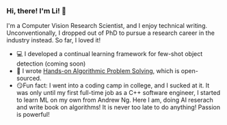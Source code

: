### Hi, there! I'm Li! :wave:
I'm a Computer Vision Research Scientist, and I enjoy technical writing. Unconventionally, I dropped out of PhD to pursue a research career in the industry instead. So far, I loved it!
* :computer: I developed a continual learning framework for few-shot object detection (coming soon)
* :memo: I wrote [Hands-on Algorithmic Problem Solving](https://github.com/liyin2015/Hands-on-Algorithmic-Problem-Solving), which is open-sourced.
* :smirk:Fun fact: I went into a coding camp in college, and I sucked at it. It was only until my first full-time job as a C++ software engineer, I started to learn ML on my own from Andrew Ng. Here I am, doing AI reserach and write book on algorithms! It is never too late to do anything! Passion is powerful!
<!---https://www.webfx.com/tools/emoji-cheat-sheet/*/--->


